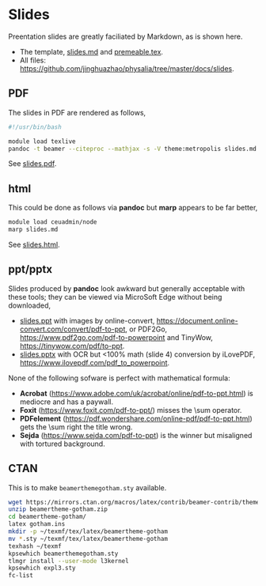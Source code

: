 # Slides

Preentation slides are greatly faciliated by Markdown, as is shown here.

- The template, [slides.md](https://raw.githubusercontent.com/jinghuazhao/physalia/refs/heads/master/docs/slides/slides.md) and [premeable.tex](https://raw.githubusercontent.com/jinghuazhao/physalia/refs/heads/master/docs/slides/premeable.tex).
- All files: <https://github.com/jinghuazhao/physalia/tree/master/docs/slides>.

## PDF

The slides in PDF are rendered as follows, 

```bash
#!/usr/bin/bash

module load texlive
pandoc -t beamer --citeproc --mathjax -s -V theme:metropolis slides.md -o slides.pdf
```

See <a href="slides.pdf">slides.pdf</a>.

## html

This could be done as follows via **pandoc** but **marp** appears to be far better,

```bash
module load ceuadmin/node
marp slides.md
```

See <a href="slides.html">slides.html</a>.

## ppt/pptx

Slides produced by **pandoc** look awkward but generally acceptable with these tools; they can be viewed via MicroSoft Edge without being downloaded,

- <a href="slides.ppt">slides.ppt</a> with images by online-convert, <https://document.online-convert.com/convert/pdf-to-ppt>, or PDF2Go, <https://www.pdf2go.com/pdf-to-powerpoint> and TinyWow, <https://tinywow.com/pdf/to-ppt>.
- <a href="slides.pptx">slides.pptx</a> with OCR but <100% math (slide 4) conversion by iLovePDF, <https://www.ilovepdf.com/pdf_to_powerpoint>.

None of the following sofware is perfect with mathematical formula:

* **Acrobat** (<https://www.adobe.com/uk/acrobat/online/pdf-to-ppt.html>) is mediocre and has a paywall.
* **Foxit** (<https://www.foxit.com/pdf-to-ppt/>) misses the \sum operator.
* **PDFelement** (<https://pdf.wondershare.com/online-pdf/pdf-to-ppt.html>) gets the \sum right the title wrong.
* **Sejda** (<https://www.sejda.com/pdf-to-ppt>) is the winner but misaligned with tortured background.

## CTAN

This is to make `beamerthemegotham.sty` available.

```bash
wget https://mirrors.ctan.org/macros/latex/contrib/beamer-contrib/themes/beamertheme-gotham.zip
unzip beamertheme-gotham.zip
cd beamertheme-gotham/
latex gotham.ins
mkdir -p ~/texmf/tex/latex/beamertheme-gotham
mv *.sty ~/texmf/tex/latex/beamertheme-gotham
texhash ~/texmf
kpsewhich beamerthemegotham.sty
tlmgr install --user-mode l3kernel
kpsewhich expl3.sty
fc-list
```
